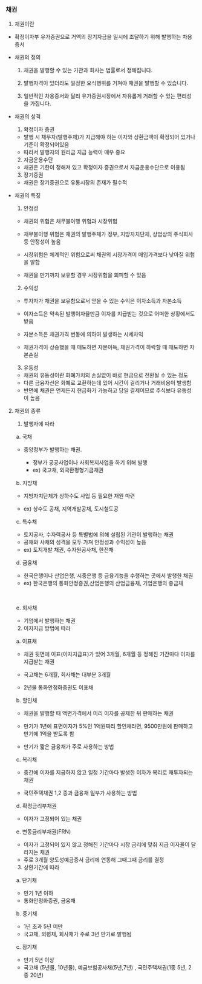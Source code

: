 ### 채권



1. 채권이란

- 확정이자부 유가증권으로 거액의 장기자금을 일시에 조달하기 위해 발행하는 차용증서

- 채권의 정의

  1) 채권을 발행할 수 있는 기관과 회사는 법률로서 정해집니다.

  2) 발행자격이 있더라도 일정한 요식행위를 거쳐야 채권을 발행할 수 있습니다.

  3) 일반적인 차용증서와 달리 유가증권시장에서 자유롭게 거래할 수 있는 편리성을 가집니다.



- 채권의 성격

  1) 확정이자 증권

  - 발행 시 채무자(발행주체)가 지급해야 하는 이자와 상환금액이 확정되어 있거나 기준이 확정되어있음
  - 따라서 발행자의 원리금 지급 능력이 매우 중요

  2) 자금운용수단

  - 채권은 기한이 정해져 있고 확정이자 증권으로서 자금운용수단으로 이용됨

  3) 장기증권

  - 채권은 장기증권으로 유통시장의 존재가 필수적



- 채권의 특징

  1) 안정성

  - 채권의 위험은 채무불이행 위험과 시장위험 

  - 채무불이행 위험은 채권의 발행주체가 정부, 지방자치단체, 상법상의 주식회사 등 안정성이 높음

  - 시장위험은 체계적인 위험으로써 채권의 시장가격이 매입가격보다 낮아질 위험을 말함

  - 채권을 만기까지 보유할 경우 시장위험을 회피할 수 있음

    

  2) 수익성

  - 투자자가 채권을 보유함으로서 얻을 수 있는 수익은 이자소득과 자본소득

  - 이자소득은 약속된 발행이자율만큼 이자를 지급받는 것으로 어떠한 상황에서도 받음

  - 자본소득은 채권가격 변동에 의하여 발생하는 시세차익 

  - 채권가격이 상승했을 때 매도하면 자본이득, 채권가격이 하락할 때 매도하면 자본손실

    

  3) 유동성

  - 채권의 유동성이란 화폐가치의 손실없이 바로 현금으로 전환될 수 있는 정도
  - 다른 금융자산은 화폐로 교환하는데 있어 시간이 걸리거나 거래비용이 발생함
  - 반면에 채권은 언제든지 현금화가 가능하고 당일 결제이므로 주식보다 유동성이 높음

 

2. 채권의 종류

   1) 발행자에 따라

   ​	a. 국채 

   - 중앙정부가 발행하는 채권.

   		- 정부가 공공사업이나 사회복지사업을 하기 위해 발행
   		- ex) 국고채, 외국환평형기금채권

   

   ​	b. 지방채 

   - 지방자치단체가 상하수도 사업 등 필요한 재원 마련

   	- ex) 상수도 공채, 지역개발공채, 도시철도공

   

   ​	c. 특수채

   - 토지공사, 수자력공사 등 특별법에 의해 설립된 기관이 발행하는 채권
   - 공채와 사채의 성격을 모두 가져 안정성과 수익성이 높음
   - ex) 토지개발 채권, 수자원공사채, 한전채

   

   ​	d. 금융채

   - 한국은행이나 산업은행, 시중은행 등 금융기능을 수행하는 곳에서 발행한 채권
   - ex) 한국은행의 통화안정증권,산업은행의 산업금융채, 기업은행의 중금채

   ​	

   ​	e. 회사채

   - 기업에서 발행하는 채권

   

   2) 이자지급 방법에 따라

   ​	a. 이표채

   - 채권 뒷면에 이표(이자지급표)가 있어 3개월, 6개월 등 정해진 기간마다 이자를 지급받는 채권

   - 국고채는 6개월, 회사채는 대부분 3개월

   - 2년물 통화안정화증권도 이표채

     

   ​	b. 할인채 

   - 채권을 발행할 때 액면가격에서 미리 이자를 공제한 뒤 판매하는 채권

   - 만기가 1년에 표면이자가 5%인 1억원짜리 할인채라면, 9500만원에 판매하고 만기에 1억을 받도록 함

   - 만기가 짧은 금융채가 주로 사용하는 방법

     

   ​	c. 복리채

   - 중간에 이자를 지급하지 않고 일정 기간마다 발생한 이자가 복리로 재투자되는 채권

   - 국민주택채권 1,2 종과 금융채 일부가 사용하는 방법

     

   ​	d. 확정금리부채권

   - 이자가 고정되어 있는 채권

   

   ​	e. 변동금리부채권(FRN)

   - 이자가 고정되어 있지 않고 정해진 기간마다 시장 금리에 맞춰 지급 이자율이 달라지는 채권
   - 주로 3개월 양도성예금증서 금리에 연동해 그때그때 금리를 결정

   

   3) 상환기간에 따라

   ​	a. 단기채

   	- 만기 1년 이하
   	- 통화안정화증권, 금융채

   

   ​	b. 중기채

   - 1년 초과 5년 미만
   - 국고채, 외평채, 회사채가 주로 3년 만기로 발행됨

   

   ​	c. 장기채

   	- 만기 5년 이상
   	- 국고채 (5년물, 10년물), 예금보험공사채(5년,7년) , 국민주택채권(1종 5년, 2종 20년) 

   


